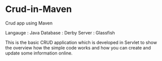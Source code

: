 # Crud-in-Maven
Crud app using Maven

Langauge : Java 
Database : Derby 
Server : Glassfish

This is the basic CRUD application which is developed in Servlet to show the overview how the simple code works and how you can create and update some information online.
